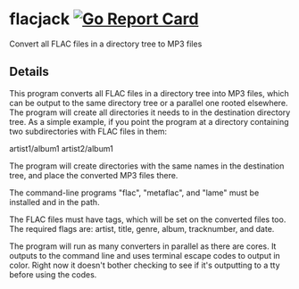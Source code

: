 # flacjack [![Go Report Card](https://goreportcard.com/badge/github.com/trapgate/flacjack)](https://goreportcard.com/report/github.com/trapgate/flacjack)
Convert all FLAC files in a directory tree to MP3 files

## Details
This program converts all FLAC files in a directory tree into MP3 files, which
can be output to the same directory tree or a parallel one rooted elsewhere. The
program will create all directories it needs to in the destination directory
tree. As a simple example, if you point the program at a directory containing
two subdirectories with FLAC files in them:

artist1/album1
artist2/album1

The program will create directories with the same names in the destination tree,
and place the converted MP3 files there.

The command-line programs "flac", "metaflac", and "lame" must be installed and
in the path.

The FLAC files must have tags, which will be set on the converted files too. The
required flags are: artist, title, genre, album, tracknumber, and date.

The program will run as many converters in parallel as there are cores. It
outputs to the command line and uses terminal escape codes to output in color.
Right now it doesn't bother checking to see if it's outputting to a tty before
using the codes.
